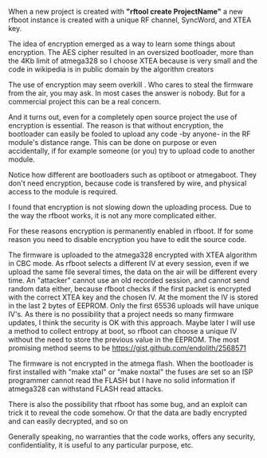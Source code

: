 When a new project is created with **"rftool create ProjectName"** a new rfboot instance is created
with a unique RF channel, SyncWord, and XTEA key.

The idea of encryption emerged as a way to learn some things about encryption. The AES
cipher resulted in an oversized bootloader, more than the 4Kb limit of atmega328 so
I choose XTEA because is very small and the code in wikipedia is in public domain by the
algorithm creators

The use of encryption may seem overkill . Who cares to steal the firmware from the air, you may ask.
In most cases the answer is nobody.
But for a commercial project this can be a real concern.

And it turns out,  even for a completely open
source project the use of encryption is essential. The reason is that without encryption,
the bootloader can easily be fooled to upload any code -by anyone- in the RF module's distance range.
This can be done on purpose or even accidentally, if for example someone (or you) try to upload
code to another module.

Notice how different are bootloaders such as optiboot or atmegaboot.
They don't need encryption, because code is transfered by wire, and
physical access to the module is required.

I found that encryption is not slowing down the uploading process.
Due to the way the rfboot works, it is not any more complicated either.

For these reasons encryption is permanently enabled in rfboot. If for some reason you need
to disable encryption you have to edit the source code.

The firmware is uploaded to the atmega328 encrypted with XTEA algorithm in CBC mode.
As rfboot selects a different IV at every session, even if we upload the same file several times,
the data on the air will be different every time. An "attacker" cannot use an old recorded
session, and cannot send random data either, because rfboot checks if the first
packet is encrypted with the correct XTEA key and the chosen IV. At the moment the IV is stored
in the last 2 bytes of EEPROM. Only the first 65536 uploads will have unique IV's. As there
is no possibility that a project needs so many firmware updates, I think the security
is OK with this approach.
Maybe later I will use a method to collect entropy at boot, so rfboot can choose a unique IV
without the need to store the previous value in the EEPROM.
The most promising method seems to be
https://gist.github.com/endolith/2568571

The firmware is not encrypted in the atmega flash. When the bootloader is first installed with
"make xtal" or "make noxtal" the fuses are set so an ISP programmer cannot read the FLASH
but I have no solid information if atmega328 can withstand FLASH read attacks.

There is also the possibility that rfboot has some bug, and an exploit can trick it to
reveal the code somehow. Or that the data are badly encrypted and can easily decrypted, and so on

Generally speaking, no warranties that the code works, offers any security, confidentiality,
it is useful to any particular purpose, etc.
